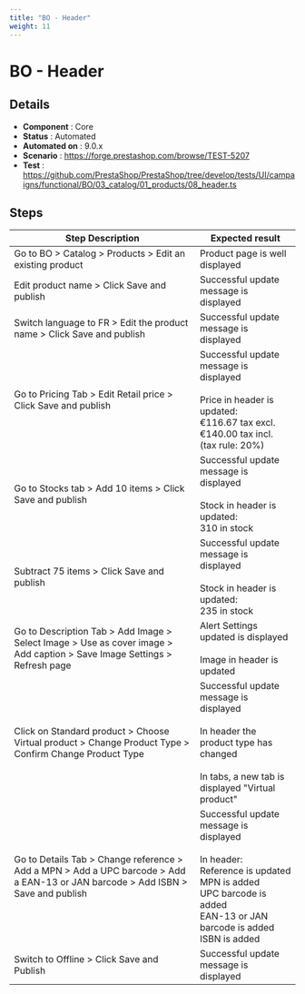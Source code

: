 ```yaml
---
title: "BO - Header"
weight: 11
---
```


# BO - Header
## Details
* **Component** : Core
* **Status** : Automated
* **Automated on** : 9.0.x
* **Scenario** : https://forge.prestashop.com/browse/TEST-5207
* **Test** : https://github.com/PrestaShop/PrestaShop/tree/develop/tests/UI/campaigns/functional/BO/03_catalog/01_products/08_header.ts

## Steps
| Step Description | Expected result |
| ----- | ----- |
| Go to BO > Catalog > Products > Edit an existing product | Product page is well displayed |
| Edit product name > Click Save and publish | Successful update message is displayed |
| Switch language to FR > Edit the product name > Click Save and publish | Successful update message is displayed |
| Go to Pricing Tab > Edit Retail price > Click Save and publish | Successful update message is displayed<br><br>Price in header is updated: <br>€116.67 tax excl.<br>€140.00 tax incl. (tax rule: 20%) |
| Go to Stocks tab > Add 10 items > Click Save and publish | Successful update message is displayed<br><br>Stock in header is updated:<br>310 in stock |
| Subtract 75 items > Click Save and publish | Successful update message is displayed<br><br>Stock in header is updated:<br>235 in stock |
| Go to Description Tab > Add Image > Select Image > Use as cover image > Add caption > Save Image Settings > Refresh page | Alert Settings updated is displayed<br><br>Image in header is updated |
| Click on Standard product > Choose Virtual product > Change Product Type > Confirm Change Product Type | Successful update message is displayed<br><br>In header the product type has changed<br><br>In tabs, a new tab is displayed "Virtual product" |
| Go to Details Tab > Change reference > Add a MPN > Add a UPC barcode > Add a EAN-13 or JAN barcode > Add ISBN > Save and publish | Successful update message is displayed<br><br>In header:<br>Reference is updated<br>MPN is added<br> UPC barcode is added<br> EAN-13 or JAN barcode is added <br>ISBN is added |
| Switch to Offline > Click Save and Publish | Successful update message is displayed |